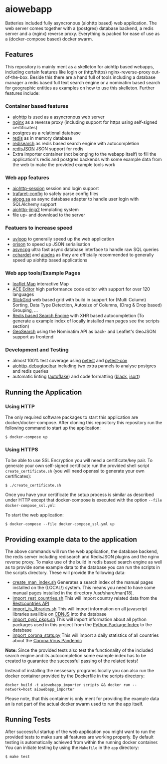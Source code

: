 # aiowebapp

Batteries included fully asyncronous (aiohttp based) web application. The web server comes together with a (postgres) database backend, a redis server and a (nginx) reverse proxy. Everything is packed for ease of use as a (docker-compose based) docker swarm.

## Features

This repository is mainly ment as a skelleton for aiohttp based webapps, including certain features like login or (http/https) nginx-reverse-proxy out-of-the-box. Beside this there are a hand full of tools including a database manager a redis based full text search engine or a nominatim based search for geographic entities as examples on how to use this skelleton. Further features include:

### Container based features
- [aiohttp](https://github.com/aio-libs/aiohttp) is used as a asyncronous web server
- [nginx](http://nginx.org/) as a reverse proxy (including support for https using self-signed certificates)
- [postgres](https://www.postgresql.org/) as a relational database
- [redis](https://redis.io/) as in memory database
- [redisearch](https://github.com/RediSearch/RediSearch) as redis based search engine with autocompletion
- [redisJSON](https://github.com/RedisJSON/RedisJSON) JSON support for redis
- Extra importer container (not belonging to the webapp itself) to fill the application's redis and postgres backends with some example data from the web to make the provided example tools work

### Web app features
- [aiohttp-session](https://github.com/aio-libs/aiohttp-session) session and login support
- [trafaret-config](https://github.com/tailhook/trafaret-config) to safely parse config files
- [aiopg.sa](https://github.com/aio-libs/aiopg) as async database adapter to handle user login with SQLAlchemy support
- [aiohttp-jinja2](https://github.com/aio-libs/aiohttp-jinja2) templating system
- file up- and download to the server

### Featuers to increase speed
- [uvloop](https://github.com/MagicStack/uvloop) to generally speed up the web application
- [orjson](https://github.com/ijl/orjson) to speed up JSON serialisation
- [asyncpg](https://github.com/MagicStack/asyncpg) ultra fast async database interface to handle raw SQL queries
- [cchardet](https://github.com/PyYoshi/cChardet) and [aiodns](https://github.com/saghul/aiodns) as they are officially recommended to generally speed up aiohttp based applications

### Web app tools/Example Pages
- [leaflet Map](https://github.com/Leaflet/Leaflet) interactive Map
- [ACE Editor](https://ace.c9.io/) high performance code editor with support for over 120 languages
- [SlickGrid](https://github.com/6pac/SlickGrid) web based grid with build in support for (Multi Column) Sorting, Data Type Detection, Autosize of Columns, (Drag & Drop based) Grouping, ...
- [Redis based Search Engine](https://github.com/RediSearch/RediSearch) with XHR based autocompletion (To generate a example index of locally installed man pages see the scripts section)
- [GeoSearch](https://nominatim.org/release-docs/develop/api/Overview) using the Nominatim API as back- and Leaflet's GeoJSON support as frontend

### Development and Testing
- almost 100% test coverage using [pytest](https://github.com/pytest-dev/pytest) and [pytest-cov](https://github.com/pytest-dev/pytest-cov)
- [aiohttp-debugtoolbar](https://github.com/aio-libs/aiohttp-debugtoolbar) including two extra pannels to analyse postgres and redis queries
- automatic linting ([autoflake](https://github.com/myint/autoflake)) and code formatting ([black](https://github.com/psf/black), [isort](https://github.com/PyCQA/isort))

## Running the Application

### Using HTTP

The only required software packages to start this application are docker/docker-compose. After cloning this repository  this repository run the following command to start up the application:

```
$ docker-compose up
```

### Using HTTPS

To be able to use SSL Encryption you will need a certificate/key pair. To generate your own self-signed certificate run the provided shell script ```create_certificate.sh``` (you will need openssl to generate your own certificates):

```
$ ./create_certificate.sh
```

Once you have your certificate the setup process is similar as described under HTTP except that docker-compose is executed with the option ```--file docker-compose_ssl.yml```:

To start the web application:

```
$ docker-compose --file docker-compose_ssl.yml up
```

## Providing example data to the application

The above commands will run the web application, the database backend, the redis server including redisearch and RedisJSON plugins and the nginx reverse proxy. To make use of the build in redis based search engine as well as to provide some example data to the database you can run the scripts in the scripts directory. These will provide the following data:

- [create_man_index.sh](./scripts/create_man_index.sh) Generates a search index of the manual pages installed on the (LOCAL!) system. This means you need to have some manual pages installed in the directory /usr/share/man[18].
- [import_rest_countries.sh](./scripts/import_rest_countries.sh) This will import country related data from the [Restcountries API](https://restcountries.eu/rest/v2/all)
- [import_js_libraries.sh](./scripts/import_js_libraries.sh) This will import information on all javascript libraries availible on [CDNJS](https://api.cdnjs.com/libraries/) into the database
- [import_pypi_pkgs.sh](./scripts/import_pypi_pkgs.sh) This will import information about all python packages used in this project from the [Python Package Index](https://pypi.org/pypi/) to the database
- [import_corona_stats.py](./scripts/import_corona_stats.py) This will import a daily statistics of all countries about the [Corona Virus Pandemic](https://pomber.github.io/covid19/timeseries.json)

**Note:** Since the provided tests also test the functionality of the included search engine and its autocompletion some example index has to be created to guarantee the successful passing of the related tests!

Instead of installing the nessesary programs locally you can also run the docker container provided by the Dockerfile in the scripts directory:

```
docker build -t aiowebapp_importer scripts && docker run --network=host aiowebapp_importer
```

Please note, that this container is only ment for providing the example data an is not part of the actual docker swarm used to run the app itself.

## Running Tests

After successful startup of the web application you might want to run the provided tests to make sure all features are working properly. By default testing is automatically achieved from within the running docker container. You can initiate testing by using the ```Makefile``` in the ```app``` directory:

```
$ make test
```
